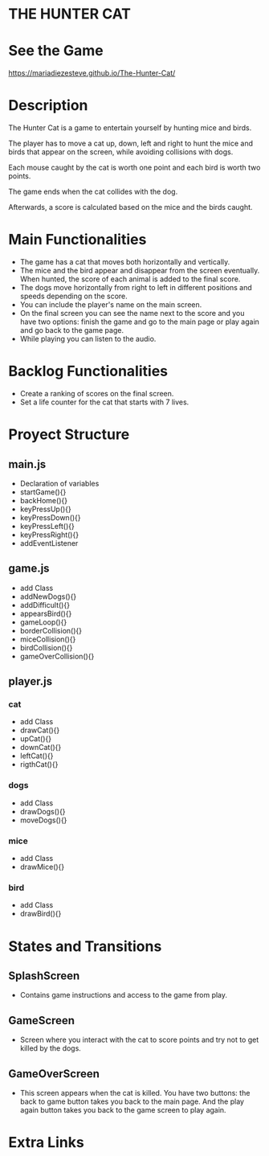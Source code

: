 
# THE HUNTER CAT

# See the Game
https://mariadiezesteve.github.io/The-Hunter-Cat/

# Description

The Hunter Cat is a game to entertain yourself by hunting mice and birds.

The player has to move a cat up, down, left and right to hunt the mice and birds that appear on the screen, while avoiding collisions with dogs.

Each mouse caught by the cat is worth one point and each bird is worth two points.

The game ends when the cat collides with the dog.

Afterwards, a score is calculated based on the mice and the birds caught.

# Main Functionalities
- The game has a cat that moves both horizontally and vertically.
- The mice and the bird appear and disappear from the screen eventually. When hunted, the score of each animal is added to the final score.
- The dogs move horizontally from right to left in different positions and speeds depending on the score.
- You can include the player's name on the main screen.
- On the final screen you can see the name next to the score and you have two options: finish the game and go to the main page or play again and go back to the game page.
- While playing you can listen to the audio.

# Backlog Functionalities
- Create a ranking of scores on the final screen.
- Set a life counter for the cat that starts with 7 lives.

# Proyect Structure
## main.js
- Declaration of variables
- startGame(){}
- backHome(){}
- keyPressUp(){}
- keyPressDown(){}
- keyPressLeft(){}
- keyPressRight(){}
- addEventListener

## game.js
- add Class
- addNewDogs(){}
- addDifficult(){}
- appearsBird(){}
- gameLoop(){}
- borderCollision(){}
- miceCollision(){}
- birdCollision(){}
- gameOverCollision(){}

## player.js
### cat
- add Class
- drawCat(){}
- upCat(){}
- downCat(){}
- leftCat(){}
- rigthCat(){}

### dogs
- add Class
- drawDogs(){}
- moveDogs(){}

### mice
- add Class
- drawMice(){}

### bird
- add Class
- drawBird(){}

# States and Transitions
## SplashScreen
- Contains game instructions and access to the game from play.

## GameScreen
- Screen where you interact with the cat to score points and try not to get killed by the dogs.

## GameOverScreen
- This screen appears when the cat is killed.
You have two buttons: the back to game button takes you back to the main page. And the play again button takes you back to the game screen to play again.

# Extra Links